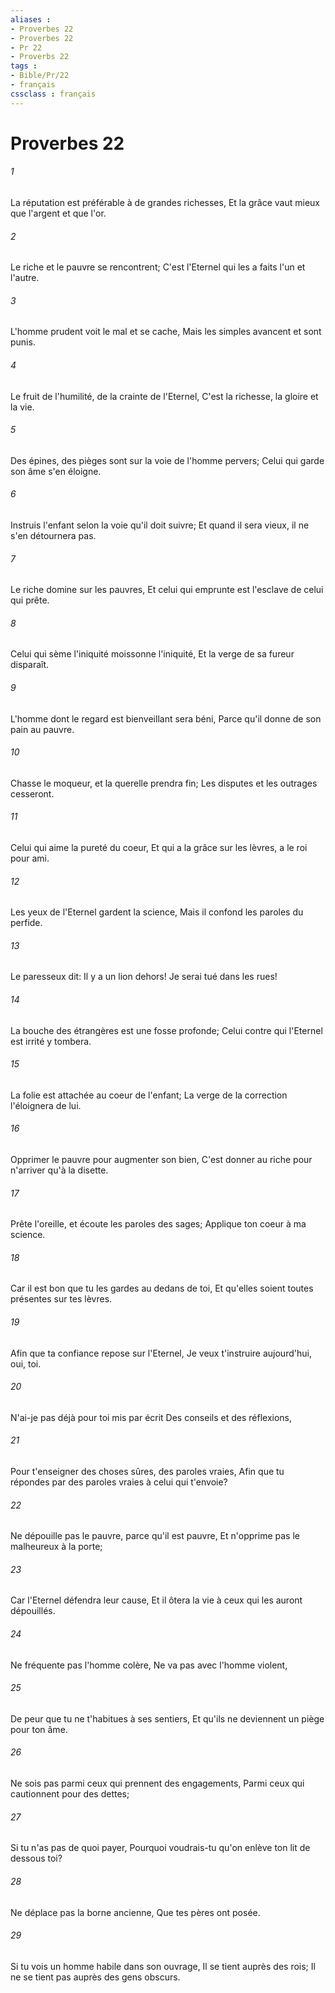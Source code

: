 ```yaml
---
aliases : 
- Proverbes 22
- Proverbes 22
- Pr 22
- Proverbs 22
tags : 
- Bible/Pr/22
- français
cssclass : français
---
```


# Proverbes 22

###### 1
La réputation est préférable à de grandes richesses, Et la grâce vaut mieux que l'argent et que l'or.
###### 2
Le riche et le pauvre se rencontrent; C'est l'Eternel qui les a faits l'un et l'autre.
###### 3
L'homme prudent voit le mal et se cache, Mais les simples avancent et sont punis.
###### 4
Le fruit de l'humilité, de la crainte de l'Eternel, C'est la richesse, la gloire et la vie.
###### 5
Des épines, des pièges sont sur la voie de l'homme pervers; Celui qui garde son âme s'en éloigne.
###### 6
Instruis l'enfant selon la voie qu'il doit suivre; Et quand il sera vieux, il ne s'en détournera pas.
###### 7
Le riche domine sur les pauvres, Et celui qui emprunte est l'esclave de celui qui prête.
###### 8
Celui qui sème l'iniquité moissonne l'iniquité, Et la verge de sa fureur disparaît.
###### 9
L'homme dont le regard est bienveillant sera béni, Parce qu'il donne de son pain au pauvre.
###### 10
Chasse le moqueur, et la querelle prendra fin; Les disputes et les outrages cesseront.
###### 11
Celui qui aime la pureté du coeur, Et qui a la grâce sur les lèvres, a le roi pour ami.
###### 12
Les yeux de l'Eternel gardent la science, Mais il confond les paroles du perfide.
###### 13
Le paresseux dit: Il y a un lion dehors! Je serai tué dans les rues!
###### 14
La bouche des étrangères est une fosse profonde; Celui contre qui l'Eternel est irrité y tombera.
###### 15
La folie est attachée au coeur de l'enfant; La verge de la correction l'éloignera de lui.
###### 16
Opprimer le pauvre pour augmenter son bien, C'est donner au riche pour n'arriver qu'à la disette.
###### 17
Prête l'oreille, et écoute les paroles des sages; Applique ton coeur à ma science.
###### 18
Car il est bon que tu les gardes au dedans de toi, Et qu'elles soient toutes présentes sur tes lèvres.
###### 19
Afin que ta confiance repose sur l'Eternel, Je veux t'instruire aujourd'hui, oui, toi.
###### 20
N'ai-je pas déjà pour toi mis par écrit Des conseils et des réflexions,
###### 21
Pour t'enseigner des choses sûres, des paroles vraies, Afin que tu répondes par des paroles vraies à celui qui t'envoie?
###### 22
Ne dépouille pas le pauvre, parce qu'il est pauvre, Et n'opprime pas le malheureux à la porte;
###### 23
Car l'Eternel défendra leur cause, Et il ôtera la vie à ceux qui les auront dépouillés.
###### 24
Ne fréquente pas l'homme colère, Ne va pas avec l'homme violent,
###### 25
De peur que tu ne t'habitues à ses sentiers, Et qu'ils ne deviennent un piège pour ton âme.
###### 26
Ne sois pas parmi ceux qui prennent des engagements, Parmi ceux qui cautionnent pour des dettes;
###### 27
Si tu n'as pas de quoi payer, Pourquoi voudrais-tu qu'on enlève ton lit de dessous toi?
###### 28
Ne déplace pas la borne ancienne, Que tes pères ont posée.
###### 29
Si tu vois un homme habile dans son ouvrage, Il se tient auprès des rois; Il ne se tient pas auprès des gens obscurs.
